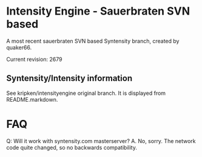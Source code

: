 Intensity Engine - Sauerbraten SVN based
================

A most recent sauerbraten SVN based Syntensity branch,
created by quaker66.

Current revision: 2679


Syntensity/Intensity information
--------------------

See kripken/intensityengine original branch. It is displayed
from README.markdown.


FAQ
=====

Q: Will it work with syntensity.com masterserver?
A. No, sorry. The network code quite changed, so no backwards compatibility.
